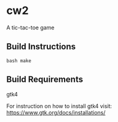 # cw2
A tic-tac-toe game

## Build Instructions
```
bash make
```

## Build Requirements
gtk4

For instruction on how to install gtk4 visit:
https://www.gtk.org/docs/installations/

